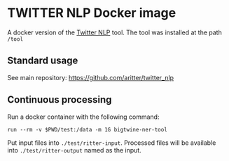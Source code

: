 # TWITTER NLP Docker image
A docker version of the [Twitter NLP](https://github.com/aritter/twitter_nlp) tool. The tool was installed at the path `/tool`

## Standard usage
See main repository: https://github.com/aritter/twitter_nlp

## Continuous processing
Run a docker container with the following command:
```
run --rm -v $PWD/test:/data -m 1G bigtwine-ner-tool
```

Put input files into `./test/ritter-input`. Processed files will be available into `./test/ritter-output` named as the input.
